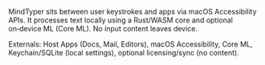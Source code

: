 <!--══════════════════════════════════════════════════
  ╔══════════════════════════════════════════════════════╗
  ║  ░  C 1   —   S Y S T E M   C O N T E X T  ░░░░░░░░░  ║
  ║                                                      ║
  ║                                                      ║
  ║                                                      ║
  ║                                                      ║
  ║           ╌╌  P L A C E H O L D E R  ╌╌              ║
  ║                                                      ║
  ║                                                      ║
  ║                                                      ║
  ║                                                      ║
  ╚══════════════════════════════════════════════════════╝
    • WHAT ▸ MindTyper context, users, externals
    • WHY  ▸ Shared view for stakeholders
    • HOW  ▸ Links to containers/components
-->

MindTyper sits between user keystrokes and apps via macOS Accessibility
APIs. It processes text locally using a Rust/WASM core and optional
on‑device ML (Core ML). No input content leaves device.

Externals: Host Apps (Docs, Mail, Editors), macOS Accessibility, Core ML,
Keychain/SQLite (local settings), optional licensing/sync (no content).


